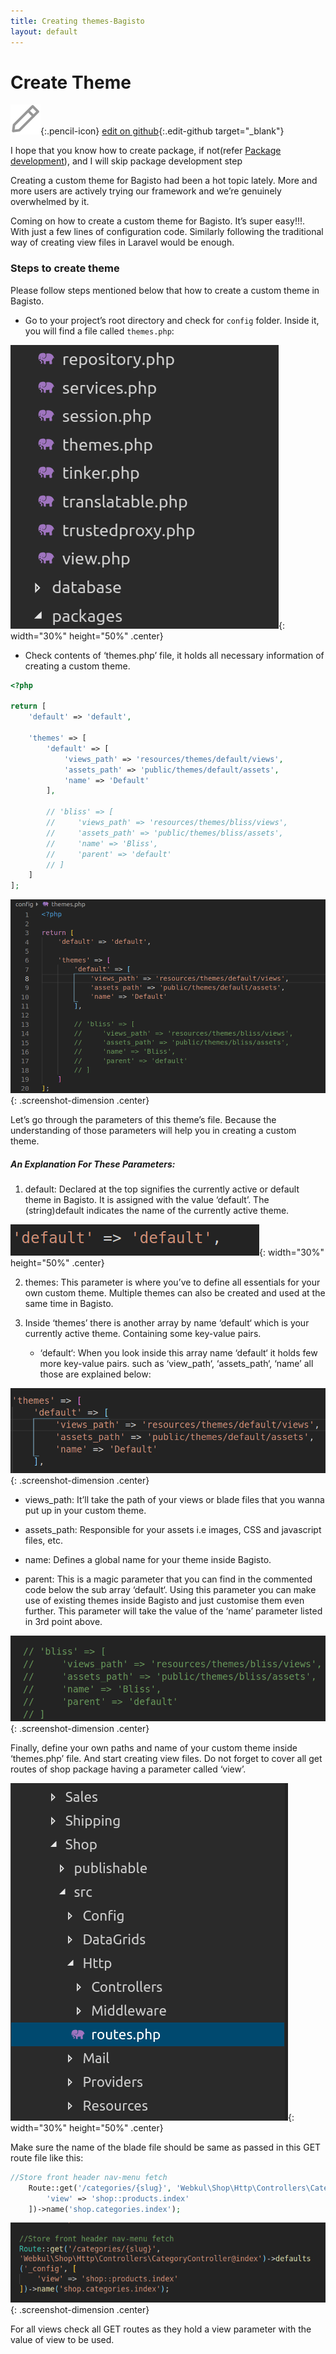 ```yaml
---
title: Creating themes-Bagisto
layout: default
---
```


# Create Theme

![edit on github](assets/images/icons/Icon-Pencil-Large.svg){:.pencil-icon}
[edit on github](https://github.com/bagisto/bagisto-docs/blob/master/create_theme.md){:.edit-github  target="_blank"}


I hope that you know how to create package, if not(refer [Package development](create_package.md)), and I will skip package development step

Creating a custom theme for Bagisto had been a hot topic lately. More and more users are actively trying our framework and we’re genuinely overwhelmed by it.

Coming on how to create a custom theme for Bagisto. It’s super easy!!!. With just a few lines of configuration code. Similarly following the traditional way of creating view files in Laravel would be enough.

### Steps to create theme

Please follow steps mentioned below that how to create a custom theme in Bagisto.

* Go to your project’s root directory and check for `config` folder. Inside it, you will find a file called `themes.php`:

![theme-file-location](assets/images/Bagisto_Docs_Images/theme/theme-file-location.png){: width="30%" height="50%" .center}

* Check contents of ‘themes.php’ file, it holds all necessary information of creating a custom theme.

```php
<?php

return [
    'default' => 'default',

    'themes' => [
        'default' => [
            'views_path' => 'resources/themes/default/views',
            'assets_path' => 'public/themes/default/assets',
            'name' => 'Default'
        ],

        // 'bliss' => [
        //     'views_path' => 'resources/themes/bliss/views',
        //     'assets_path' => 'public/themes/bliss/assets',
        //     'name' => 'Bliss',
        //     'parent' => 'default'
        // ]
    ]
];
```



![theme-file](assets/images/Bagisto_Docs_Images/theme/theme-file-code.png){: .screenshot-dimension  .center}


Let’s go through the parameters of this theme’s file. Because the understanding of those parameters will help you in creating a custom theme.

##### An Explanation For These Parameters:

1. default: Declared at the top signifies the currently active or default theme in Bagisto. It is assigned with the value ‘default’. The (string)default indicates the name of the currently active theme.

![theme](assets/images/Bagisto_Docs_Images/theme/theme-array-key.png){: width="30%" height="50%" .center}

2. themes: This parameter is where you’ve to define all essentials for your own custom theme. Multiple themes can also be created and used at the same time in Bagisto.

3. Inside ‘themes’ there is another array by name ‘default‘ which is your currently active theme. Containing some key-value pairs.

    * ‘default‘: When you look inside this array name ‘default‘ it holds few more key-value pairs. such as ‘view_path‘, ‘assets_path‘, ‘name’ all those are explained below:

![default-theme](assets/images/Bagisto_Docs_Images/theme/theme-array.png){: .screenshot-dimension  .center}

   * views_path: It’ll take the path of your views or blade files that you wanna put up in your custom theme.

   * assets_path: Responsible for your assets i.e images, CSS and javascript files, etc.

   * name: Defines a global name for your theme inside Bagisto.

   * parent: This is a magic parameter that you can find in the commented code below the sub array ‘default‘. Using this parameter you can make use of existing themes inside Bagisto and just customise them even further. This parameter will take the value of the ‘name’ parameter listed in 3rd point above.

![bliss-theme](assets/images/Bagisto_Docs_Images/theme/bliss-array.png){: .screenshot-dimension .center}

Finally, define your own paths and name of your custom theme inside ‘themes.php’ file. And start creating view files. Do not forget to cover all get routes of shop package having a parameter called ‘view’.

![theme-route-file-location](assets/images/Bagisto_Docs_Images/theme/theme-routes.png){: width="30%" height="50%" .center}


Make sure the name of the blade file should be same as passed in this GET route file like this:

```php
//Store front header nav-menu fetch
    Route::get('/categories/{slug}', 'Webkul\Shop\Http\Controllers\CategoryController@index')->defaults('_config', [
        'view' => 'shop::products.index'
    ])->name('shop.categories.index');
```

![theme-route](assets/images/Bagisto_Docs_Images/theme/route.png){: .screenshot-dimension .center}

For all views check all GET routes as they hold a view parameter with the value of view to be used.